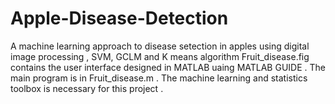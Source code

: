 # Apple-Disease-Detection
A machine learning approach to disease setection in apples using digital image processing , SVM, GCLM and K means algorithm
Fruit_disease.fig contains the user interface designed in MATLAB uaing MATLAB GUIDE .
The main program is in Fruit_disease.m . The machine learning and statistics toolbox is necessary for this project . 
